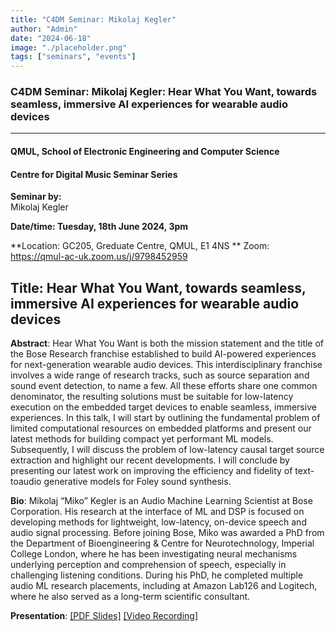 ```yaml
---
title: "C4DM Seminar: Mikolaj Kegler"
author: "Admin"
date: "2024-06-18"
image: "./placeholder.png"
tags: ["seminars", "events"]
---
```


### C4DM Seminar: Mikolaj Kegler: Hear What You Want, towards seamless, immersive AI experiences for wearable audio devices
-----------------

#### QMUL, School of Electronic Engineering and Computer Science

#### Centre for Digital Music Seminar Series

**Seminar by:**   
   Mikolaj Kegler

**Date/time:  Tuesday, 18th June 2024, 3pm**

**Location: GC205, Greduate Centre, QMUL, E1 4NS **
Zoom: https://qmul-ac-uk.zoom.us/j/9798452959


<b>Title</b>: Hear What You Want, towards seamless, immersive AI experiences for wearable audio devices
-----------------

<b>Abstract</b>: Hear What You Want is both the mission statement and the title of the Bose Research franchise established to build AI-powered experiences for next-generation wearable audio devices. This interdisciplinary franchise involves a wide range of research tracks, such as source separation and sound event detection, to name a few. All these efforts share one common denominator, the resulting solutions must be suitable for low-latency execution on the embedded target devices to enable seamless, immersive experiences. In this talk, I will start by outlining the fundamental problem of limited computational resources on embedded platforms and present our latest methods for building compact yet performant ML models. Subsequently, I will discuss the problem of low-latency causal target source extraction and highlight our recent developments. I will conclude by presenting our latest work on improving the efficiency and fidelity of text-toaudio generative models for Foley sound synthesis. 


<b>Bio</b>: Mikolaj “Miko” Kegler is an Audio Machine Learning Scientist at Bose Corporation. His research at the interface of ML and DSP is focused on developing methods for lightweight, low-latency, on-device speech and audio signal processing. Before joining Bose, Miko was awarded a PhD from the Department of Bioengineering & Centre for Neurotechnology, Imperial College London, where he has been investigating neural mechanisms underlying perception and comprehension of speech, especially in challenging listening conditions. During his PhD, he completed multiple audio ML research placements, including at Amazon Lab126 and Logitech, where he also served as a long-term scientific consultant.

<b>Presentation</b>: 
<a href="https://drive.google.com/file/d/1nR0uuj8AEb9YF7XbUqL3ixsAPgI6Eh-T/view?usp=sharing">[PDF Slides]</a> 
<a href="https://www.youtube.com/watch?v=tUi4ER2dXjQ">[Video Recording]</a>

